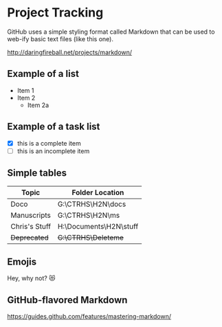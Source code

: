 # Project Tracking

GitHub uses a simple styling format called Markdown that can be used to web-ify basic text files (like this one).

http://daringfireball.net/projects/markdown/

## Example of a list
* Item 1
* Item 2
	* Item 2a

## Example of a task list
- [x] this is a complete item
- [ ] this is an incomplete item

## Simple tables
Topic | Folder Location
----- | ---------------
Doco | G:\CTRHS\H2N\docs
Manuscripts | G:\CTRHS\H2N\ms
Chris's Stuff | H:\Documents\H2N\stuff
~~Deprecated~~ | ~~G:\CTRHS\Deleteme~~

## Emojis
Hey, why not?
:heart_eyes_cat:

## GitHub-flavored Markdown
https://guides.github.com/features/mastering-markdown/